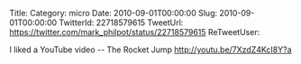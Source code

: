 Title: 
Category: micro
Date: 2010-09-01T00:00:00
Slug: 2010-09-01T00:00:00
TwitterId: 22718579615
TweetUrl: https://twitter.com/mark_philpot/status/22718579615
ReTweetUser: 

I liked a YouTube video -- The Rocket Jump http://youtu.be/7XzdZ4KcI8Y?a